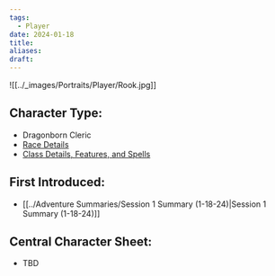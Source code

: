 ```yaml
---
tags:
  - Player
date: 2024-01-18
title: 
aliases: 
draft:
---
```

![[../_images/Portraits/Player/Rook.jpg]]
## Character Type:
- Dragonborn Cleric
- [Race Details](https://www.dndbeyond.com/races/dragonborn)
- [Class Details, Features, and Spells](https://www.dndbeyond.com/classes/cleric)
## First Introduced:
 * [[../Adventure Summaries/Session 1 Summary (1-18-24)|Session 1 Summary (1-18-24)]]
## Central Character Sheet:
 * TBD

